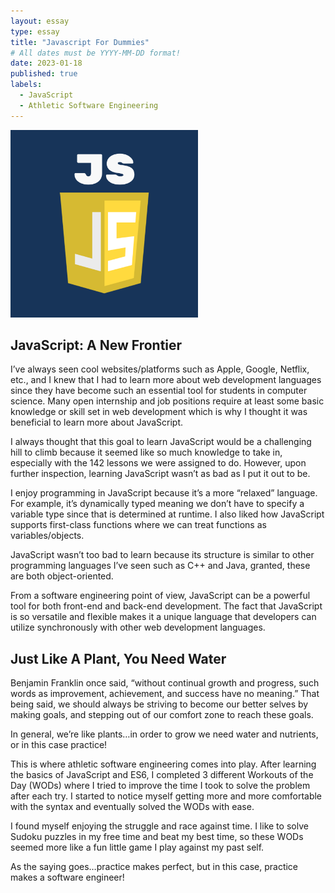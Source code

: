 ```yaml
---
layout: essay
type: essay
title: "Javascript For Dummies"
# All dates must be YYYY-MM-DD format!
date: 2023-01-18
published: true
labels:
  - JavaScript
  - Athletic Software Engineering
---
```

<img width="300px" class="rounded float-start pe-4" src="../img/Javascript/Javascript.png">

## JavaScript: A New Frontier

I’ve always seen cool websites/platforms such as Apple, Google, Netflix, etc., and I knew that I had to learn more about web development languages since they have become such an essential tool for students in computer science. Many open internship and job positions require at least some basic knowledge or skill set in web development which is why I thought it was beneficial to learn more about JavaScript.

I always thought that this goal to learn JavaScript would be a challenging hill to climb because it seemed like so much knowledge to take in, especially with the 142 lessons we were assigned to do. However, upon further inspection, learning JavaScript wasn’t as bad as I put it out to be. 

I enjoy programming in JavaScript because it’s a more “relaxed” language. For example, it’s dynamically typed meaning we don’t have to specify a variable type since that is determined at runtime. I also liked how JavaScript supports first-class functions where we can treat functions as variables/objects. 

JavaScript wasn’t too bad to learn because its structure is similar to other programming languages I’ve seen such as C++ and Java, granted, these are both object-oriented.

From a software engineering point of view, JavaScript can be a powerful tool for both front-end and back-end development. The fact that JavaScript is so versatile and flexible makes it a unique language that developers can utilize synchronously with other web development languages.


## Just Like A Plant, You Need Water
Benjamin Franklin once said, “without continual growth and progress, such words as improvement, achievement, and success have no meaning.” That being said, we should always be striving to become our better selves by making goals, and stepping out of our comfort zone to reach these goals.

In general, we’re like plants…in order to grow we need water and nutrients, or in this case practice!

This is where athletic software engineering comes into play. After learning the basics of JavaScript and ES6, I completed 3 different Workouts of the Day (WODs) where I tried to improve the time I took to solve the problem after each try. I started to notice myself getting more and more comfortable with the syntax and eventually solved the WODs with ease. 

I found myself enjoying the struggle and race against time. I like to solve Sudoku puzzles in my free time and beat my best time, so these WODs seemed more like a fun little game I play against my past self. 

As the saying goes…practice makes perfect, but in this case, practice makes a software engineer!





